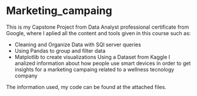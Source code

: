 # Marketing_campaing
This is my Capstone Project from Data Analyst professional certificate from Google, where I aplied all the content and tools given in this course such as:
- Cleaning  and Organize Data with SQl server queries
- Using Pandas to group and filter data
- Matplotlib to create visualizations
Using a Dataset from Kaggle I analized information about how people use smart devices in order to get insights for a marketing campaing related to a wellness tecnology company 

The information used, my code can be found at the attached files.
